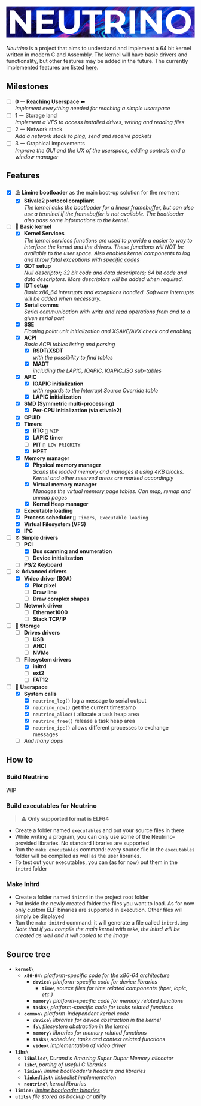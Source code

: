 ### ![Neutrino Kernel Project](./utils/neutrino-logo-v2.png)
*Neutrino* is a project that aims to understand and implement a 64 bit kernel written in modern C and Assembly. The kernel will have basic drivers and functionality, but other features may be added in the future. The currently implemented features are listed [here](#Features). 

## Milestones
- [ ] **0 ー Reaching Userspace** ⬅  
    *Implement everything needed for reaching a simple userspace*
- [ ] 1 ー Storage land   
    *Implement a VFS to access installed drives, writing and reading files*
- [ ] 2 ー Network stack   
    *Add a network stack to ping, send and receive packets*
- [ ] 3 ー Graphical impovements   
    *Improve the GUI and the UX of the userspace, adding controls and a window manager*

## Features
- [x] ⛱ **Limine bootloader** as the main boot-up solution for the moment
    - [x] **Stivale2 protocol compliant**   
        *The kernel asks the bootloader for a linear framebuffer, but can also use a terminal if the framebuffer is not available. The bootloader also pass some informations to the kernel.*

- [ ] 🌳 **Basic kernel**
    - [x] **Kernel Services**  
        *The kernel services functions are used to provide a easier to way to interface the kernel and the drivers. These functions will NOT be available to the user space. Also enables kernel components to log and throw fatal exceptions with [specific codes](/utils/documentation/KernelService%20Fatal%20Codes.md)*
    - [x] **GDT setup**   
        *Null descriptor; 32 bit code and data descriptors; 64 bit code and data descriptors. More descriptors will be added when required.*
    - [x] **IDT setup**   
        *Basic x86_64 interrupts and exceptions handled. Software interrupts will be added when necessary.*
    - [x] **Serial comms**   
        *Serial communication with write and read operations from and to a given serial port*
    - [x] **SSE**   
        *Floating point unit initialization and XSAVE/AVX check and enabling*
    - [x] **ACPI**   
        *Basic ACPI tables listing and parsing*
         - [x] **RSDT/XSDT**   
            *with the possibility to find tables*
         - [x] **MADT**   
            *including the LAPIC, IOAPIC, IOAPIC_ISO sub-tables*
    - [x] **APIC**
         - [x] **IOAPIC initialization**   
            *with regards to the Interrupt Source Override table*
         - [x] **LAPIC initialization**
    - [x] **SMD (Symmetric multi-processing)**
        - [x] **Per-CPU initialization (via stivale2)**
    - [x] **CPUID** 
    - [x] **Timers**
        - [x] **RTC** `🚧 WIP`
        - [x] **LAPIC timer**
        - [ ] **PIT** `🔻 LOW PRIORITY`
        - [x] **HPET**
    - [x] **Memory manager**
        - [x] **Physical memory manager**   
            *Scans the loaded memory and manages it using 4KB blocks. Kernel and other reserved areas are marked accordingly*
        - [x] **Virtual memory manager**   
            *Manages the virtual memory page tables. Can map, remap and unmap pages*
        - [x] **Kernel Heap manager**
    - [x] **Executable loading**
    - [x] **Process scheduler** `🔗 Timers, Executable loading`
    - [x] **Virtual Filesystem (VFS)**
    - [x] **IPC**

- [ ] ⚙ **Simple drivers**
    - [ ] **PCI**
        - [x] **Bus scanning and enumeration**
        - [ ] **Device initialization**
    - [ ] **PS/2 Keyboard**

- [ ] ⚙ **Advanced drivers**
    - [x] **Video driver (BGA)**
        - [x] **Plot pixel**
        - [ ] **Draw line**
        - [ ] **Draw complex shapes**
    - [ ] **Network driver**
        - [ ] **Ethernet1000**
        - [ ] **Stack TCP/IP** 

- [ ] 📀 **Storage**
    - [ ] **Drives drivers**
        - [ ] **USB**
        - [ ] **AHCI**
        - [ ] **NVMe**
    - [ ] **Filesystem drivers**
        - [x] **initrd**
        - [ ] **ext2**
        - [ ] **FAT12**

- [ ] 👤 **Userspace**
    - [x] **System calls**
        - [x] `neutrino_log()` log a message to serial output
        - [x] `neutrino_now()` get the current timestamp
        - [x] `neutrino_alloc()` allocate a task heap area
        - [x] `neutrino_free()` release a task heap area
        - [x] `neutrino_ipc()` allows different processes to exchange messages
    - [ ] *And many apps*

## How to
### Build Neutrino
WIP

### Build executables for Neutrino
>⚠ **Only supported format is ELF64**
- Create a folder named `executables` and put your source files in there
- While writing a program, you can only use some of the Neutrino-provided libraries. No standard libraries are supported
- Run the `make executables` command: every source file in the `executables` folder will be compiled as well as the user libraries. 
- To test out your executables, you can (as for now) put them in the `initrd` folder

### Make Initrd
- Create a folder named `initrd` in the project root folder
- Put inside the newly created folder the files you want to load. As for now only custom ELF binaries are supported in execution. Other files will simply be displayed
- Run the `make initrd` command: it will generate a file called `initrd.img`   
_Note that if you compile the main kernel with `make`, the initrd will be created as well and it will copied to the image_

## Source tree
- **`kernel\`**
    - **`x86-64\`** _platform-specific code for the x86-64 architecture_
        - **`device\`** _platform-specific code for device libraries_
            - **`time\`** _source files for time related components (hpet, lapic, etc.)_
        - **`memory\`** _platform-specific code for memory related functions_
        - **`tasks\`** _platform-specific code for tasks related functions_
    - **`common\`** _platform-independent kernel code_
        - **`device\`** _libraries for device abstraction in the kernel_
        - **`fs\`** _filesystem abstraction in the kernel_
        - **`memory\`** _libraries for memory related functions_
        - **`tasks\`** _scheduler, tasks and context related functions_
        - **`video\`** _implementation of video driver_
- **`libs\`**
    - **`liballoc\`** _Durand's Amazing Super Duper Memory allocator_
    - **`libc\`** _porting of useful C libraries_
    - **`limine\`** _limine bootloader's headers and libraries_
    - **`linkedlist\`** _linkedlist implementation_
    - **`neutrino\`** _kernel libraries_
- **`limine\`** [_limine bootloader binaries_](https://github.com/limine-bootloader/limine/tree/v2.0-branch-binary)
- **`utils\`** _file stored as backup or utility_
